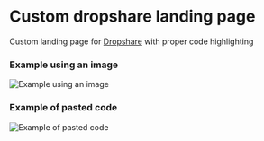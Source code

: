 # Custom dropshare landing page
Custom landing page for [Dropshare](https://getdropsha.re/) with proper code highlighting

### Example using an image
![Example using an image](http://share.ahrengot.com/HxeSyCQNK/Screen-Shot-2017-04-13-21-28-36.jpg)



### Example of pasted code
![Example of pasted code](http://share.ahrengot.com/am5mghMv5/Screen-Shot-2017-04-13-21-33-45.jpg)
